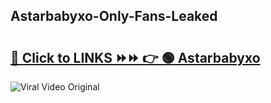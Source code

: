 
 ## Astarbabyxo-Only-Fans-Leaked

# <h2><a href="https://clipsfans.com/Astarbabyxo&ref=git">🔗 Click to LINKS ⏩⏩ 👉 🟢 Astarbabyxo </a></h2>

<a href="https://clipsfans.com/Astarbabyxo&ref=git" rel="nofollow" data-target="animated-image.originalLink"><img src="https://i.ibb.co.com/xMMVF88/686577567.gif" alt="Viral Video Original" style="max-width: 100%; display: inline-block;" data-target="animated-image.originalImage"></a>
